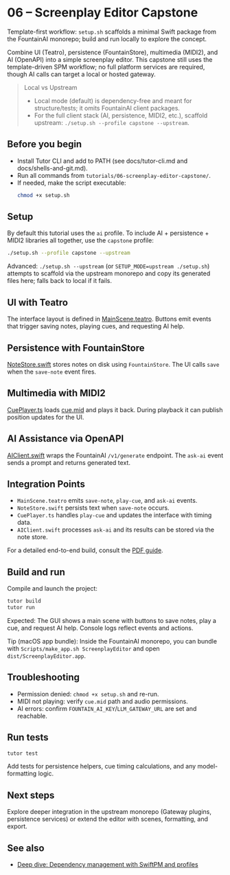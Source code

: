 # 06 – Screenplay Editor Capstone

Template-first workflow: `setup.sh` scaffolds a minimal Swift package from the FountainAI monorepo; build and run locally to explore the concept.

Combine UI (Teatro), persistence (FountainStore), multimedia (MIDI2), and AI (OpenAPI) into a simple screenplay editor. This capstone still uses the template-driven SPM workflow; no full platform services are required, though AI calls can target a local or hosted gateway.

> Local vs Upstream
> - Local mode (default) is dependency-free and meant for structure/tests; it omits FountainAI client packages.
> - For the full client stack (AI, persistence, MIDI2, etc.), scaffold upstream: `./setup.sh --profile capstone --upstream`.

## Before you begin
- Install Tutor CLI and add to PATH (see docs/tutor-cli.md and docs/shells-and-git.md).
- Run all commands from `tutorials/06-screenplay-editor-capstone/`.
- If needed, make the script executable:
  ```bash
  chmod +x setup.sh
  ```

## Setup
By default this tutorial uses the `ai` profile. To include AI + persistence + MIDI2 libraries all together, use the `capstone` profile:

```bash
./setup.sh --profile capstone --upstream
```

Advanced: `./setup.sh --upstream` (or `SETUP_MODE=upstream ./setup.sh`) attempts to scaffold via the upstream monorepo and copy its generated files here; falls back to local if it fails.

## UI with Teatro
The interface layout is defined in [MainScene.teatro](./MainScene.teatro). Buttons emit events that trigger saving notes, playing cues, and requesting AI help.

## Persistence with FountainStore
[NoteStore.swift](./NoteStore.swift) stores notes on disk using `FountainStore`. The UI calls `save` when the `save-note` event fires.

## Multimedia with MIDI2
[CuePlayer.ts](./CuePlayer.ts) loads [cue.mid](./cue.mid) and plays it back. During playback it can publish position updates for the UI.

## AI Assistance via OpenAPI
[AIClient.swift](./AIClient.swift) wraps the FountainAI `/v1/generate` endpoint. The `ask-ai` event sends a prompt and returns generated text.

## Integration Points
- `MainScene.teatro` emits `save-note`, `play-cue`, and `ask-ai` events.
- `NoteStore.swift` persists text when `save-note` occurs.
- `CuePlayer.ts` handles `play-cue` and updates the interface with timing data.
- `AIClient.swift` processes `ask-ai` and its results can be stored via the note store.

For a detailed end-to-end build, consult the [PDF guide](./Building%20a%20macOS%20Screenplay%20Editor%20with%20Teatro%2C%20FountainAI%2C%20and%20MIDI2.pdf).

## Build and run
Compile and launch the project:

```bash
tutor build
tutor run
```

Expected: The GUI shows a main scene with buttons to save notes, play a cue, and request AI help. Console logs reflect events and actions.

Tip (macOS app bundle): Inside the FountainAI monorepo, you can bundle with `Scripts/make_app.sh ScreenplayEditor` and open `dist/ScreenplayEditor.app`.

## Troubleshooting
- Permission denied: `chmod +x setup.sh` and re-run.
- MIDI not playing: verify `cue.mid` path and audio permissions.
- AI errors: confirm `FOUNTAIN_AI_KEY`/`LLM_GATEWAY_URL` are set and reachable.

## Run tests
```bash
tutor test
```
Add tests for persistence helpers, cue timing calculations, and any model-formatting logic.

## Next steps
Explore deeper integration in the upstream monorepo (Gateway plugins, persistence services) or extend the editor with scenes, formatting, and export.

## See also
- [Deep dive: Dependency management with SwiftPM and profiles](../../docs/dependency-management-deep-dive.md)
